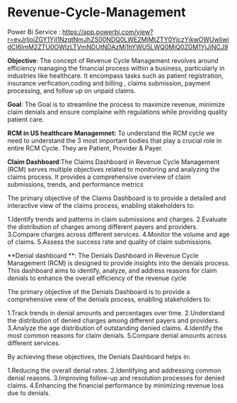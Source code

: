 # Revenue-Cycle-Management

Power Bi Service : https://app.powerbi.com/view?r=eyJrIjoiZGY1YjI1NzgtNmJhZS00NDQ0LWE2MjMtZTY0YjczYjkwOWUwIiwidCI6ImM2ZTU0OWIzLTVmNDUtNDAzMi1hYWU5LWQ0MjQ0ZGM1YjJjNCJ9

**Objective**: The concept of Revenue Cycle Management revolves around efficiency managing the financial process within a business, particularly in industries like healthcare. It encompass tasks such as patient registration, insurance verfication,coding and billing , claims submission, payment processing, and follow up on unpaid claims. 

**Goal**: The Goal is to streamline the process to maximize revenue, minimize claim denials and ensure complaine with regulations while providing quality patient care.

**RCM in US healthcare Managemnet:**
      To understand the RCM cycle we need to understand the 3 most important bodies that play a crucial role in entire RCM Cycle. They are Patient, Provider & Payer.

**Claim Dashboard**:The Claims Dashboard in Revenue Cycle Management (RCM) serves multiple objectives related to monitoring and analyzing the claims process. It provides a comprehensive overview of claim submissions, trends, and performance metrics

The primary objective of the Claims Dashboard is to provide a detailed and interactive view of the claims process, enabling stakeholders to:

1.Identify trends and patterns in claim submissions and charges.
2.Evaluate the distribution of charges among different payers and providers.
3.Compare charges across different services.
4.Monitor the volume and age of claims.
5.Assess the success rate and quality of claim submissions.

**Denial dashboard **: The Denials Dashboard in Revenue Cycle Management (RCM) is designed to provide insights into the denials process. This dashboard aims to identify, analyze, and address reasons for claim denials to enhance the overall efficiency of the revenue cycle

The primary objective of the Denials Dashboard is to provide a comprehensive view of the denials process, enabling stakeholders to:

1.Track trends in denial amounts and percentages over time.
2.Understand the distribution of denied charges among different payers and providers.
3.Analyze the age distribution of outstanding denied claims.
4.Identify the most common reasons for claim denials.
5.Compare denial amounts across different services.

By achieving these objectives, the Denials Dashboard helps in:

1.Reducing the overall denial rates.
2.Identifying and addressing common denial reasons.
3.Improving follow-up and resolution processes for denied claims.
4.Enhancing the financial performance by minimizing revenue loss due to denials.

